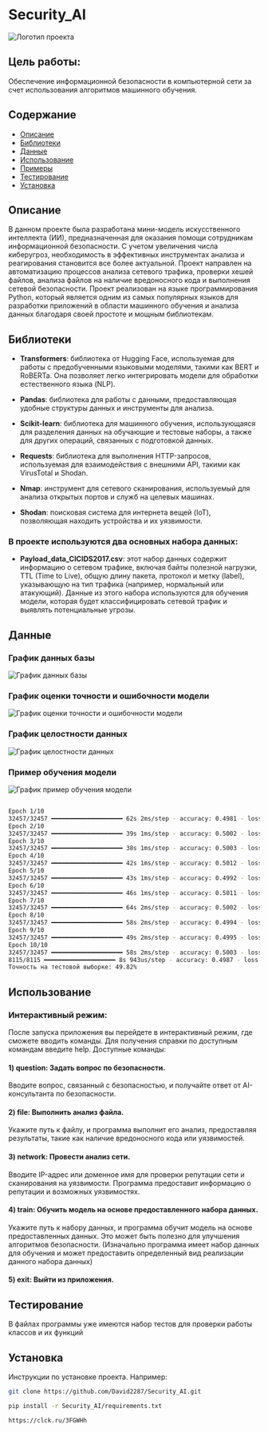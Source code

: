 # Security_AI
![Логотип проекта](ai-hub-svgrepo-com.svg)

## Цель работы:

Обеспечение информационной безопасности в компьютерной сети за счет использования алгоритмов машинного обучения.

## Содержание

- [Описание](#описание)
- [Библиотеки](#библиотеки)
- [Данные](#данные)
- [Использование](#использование)
- [Примеры](#примеры)
- [Тестирование](#тестирование)
- [Установка](#установка)

## Описание

В данном проекте была разработана мини-модель искусственного интеллекта (ИИ), предназначенная для оказания помощи сотрудникам информационной безопасности. С учетом увеличения числа киберугроз, необходимость в эффективных инструментах анализа и реагирования становится все более актуальной. Проект направлен на автоматизацию процессов анализа сетевого трафика, проверки хешей файлов, анализа файлов на наличие вредоносного кода и выполнения сетевой безопасности.
Проект реализован на языке программирования Python, который является одним из самых популярных языков для разработки приложений в области машинного обучения и анализа данных благодаря своей простоте и мощным библиотекам.

## Библиотеки

*	**Transformers**: библиотека от Hugging Face, используемая для работы с предобученными языковыми моделями, такими как BERT и RoBERTa. Она позволяет легко интегрировать модели для обработки естественного языка (NLP).

*	**Pandas**: библиотека для работы с данными, предоставляющая удобные структуры данных и инструменты для анализа.

*	**Scikit-learn**: библиотека для машинного обучения, использующаяся для разделения данных на обучающие и тестовые наборы, а также для других операций, связанных с подготовкой данных.

* **Requests**: библиотека для выполнения HTTP-запросов, используемая для взаимодействия с внешними API, такими как VirusTotal и Shodan.

*	**Nmap**: инструмент для сетевого сканирования, используемый для анализа открытых портов и служб на целевых машинах.

*	**Shodan**: поисковая система для интернета вещей (IoT), позволяющая находить устройства и их уязвимости.

### В проекте используются два основных набора данных:

*	**Payload_data_CICIDS2017.csv**: этот набор данных содержит информацию о сетевом трафике, включая байты полезной нагрузки, TTL (Time to Live), общую длину пакета, протокол и метку (label), указывающую на тип трафика (например, нормальный или атакующий). Данные из этого набора используются для обучения модели, которая будет классифицировать сетевой трафик и выявлять потенциальные угрозы.


## Данные

### График данных базы
![График данных базы](info/img.png)

### График оценки точности и ошибочности модели
![График оценки точности и ошибочности модели](info/model_analysis_report.png)

### График целостности данных
![График целостности данных](info/data_integrity_check.png)

### Пример обучения модели

![График пример обучения модели](info/model_learn_by_data.png)

```bash

Epoch 1/10
32457/32457 ━━━━━━━━━━━━━━━━━━━━ 62s 2ms/step - accuracy: 0.4981 - loss: 0.6943 - val_accuracy: 0.4982 - val_loss: 0.6932
Epoch 2/10
32457/32457 ━━━━━━━━━━━━━━━━━━━━ 39s 1ms/step - accuracy: 0.5002 - loss: 0.6932 - val_accuracy: 0.4982 - val_loss: 0.6932
Epoch 3/10
32457/32457 ━━━━━━━━━━━━━━━━━━━━ 38s 1ms/step - accuracy: 0.5003 - loss: 0.6932 - val_accuracy: 0.5018 - val_loss: 0.6931
Epoch 4/10
32457/32457 ━━━━━━━━━━━━━━━━━━━━ 42s 1ms/step - accuracy: 0.5012 - loss: 0.6932 - val_accuracy: 0.5018 - val_loss: 0.6931
Epoch 5/10
32457/32457 ━━━━━━━━━━━━━━━━━━━━ 43s 1ms/step - accuracy: 0.4992 - loss: 0.6932 - val_accuracy: 0.4982 - val_loss: 0.6932
Epoch 6/10
32457/32457 ━━━━━━━━━━━━━━━━━━━━ 46s 1ms/step - accuracy: 0.5011 - loss: 0.6932 - val_accuracy: 0.5018 - val_loss: 0.6932
Epoch 7/10
32457/32457 ━━━━━━━━━━━━━━━━━━━━ 64s 2ms/step - accuracy: 0.5002 - loss: 0.6932 - val_accuracy: 0.4982 - val_loss: 0.6931
Epoch 8/10
32457/32457 ━━━━━━━━━━━━━━━━━━━━ 58s 2ms/step - accuracy: 0.4994 - loss: 0.6932 - val_accuracy: 0.5018 - val_loss: 0.6931
Epoch 9/10
32457/32457 ━━━━━━━━━━━━━━━━━━━━ 49s 2ms/step - accuracy: 0.4995 - loss: 0.6932 - val_accuracy: 0.4982 - val_loss: 0.6932
Epoch 10/10
32457/32457 ━━━━━━━━━━━━━━━━━━━━ 58s 2ms/step - accuracy: 0.5003 - loss: 0.6932 - val_accuracy: 0.4982 - val_loss: 0.6932
8115/8115 ━━━━━━━━━━━━━━━━━━━━ 8s 943us/step - accuracy: 0.4987 - loss: 0.6932
Точность на тестовой выборке: 49.82%

```

## Использование

### Интерактивный режим:

После запуска приложения вы перейдете в интерактивный режим, где сможете вводить команды.
Для получения справки по доступным командам введите help.
Доступные команды:

#### 1) question: Задать вопрос по безопасности.
Вводите вопрос, связанный с безопасностью, и получайте ответ от AI-консультанта по безопасности.

#### 2) file: Выполнить анализ файла.
Укажите путь к файлу, и программа выполнит его анализ, предоставляя результаты, такие как наличие вредоносного кода или уязвимостей.

#### 3) network: Провести анализ сети.
Вводите IP-адрес или доменное имя для проверки репутации сети и сканирования на уязвимости. Программа предоставит информацию о репутации и возможных уязвимостях.

#### 4) train: Обучить модель на основе предоставленного набора данных.
Укажите путь к набору данных, и программа обучит модель на основе предоставленных данных. Это может быть полезно для улучшения алгоритмов безопасности.
(Изначально программа имеет набор данных для обучения и может предоставить определенный вид реализации данного набора данных)

#### 5) exit: Выйти из приложения.

## Тестирование 

В файлах программы уже имеются набор тестов для проверки работы классов и их функций

## Установка

Инструкции по установке проекта. Например:
```bash
git clone https://github.com/David2287/Security_AI.git

pip install -r Security_AI/requirements.txt
```

```http request
https://clck.ru/3FGWHh
```
